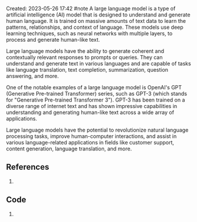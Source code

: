 Created: 2023-05-26 17:42
#note
A large language model is a type of artificial intelligence (AI) model that is designed to understand and generate human language. It is trained on massive amounts of text data to learn the patterns, relationships, and context of language. These models use deep learning techniques, such as neural networks with multiple layers, to process and generate human-like text.

Large language models have the ability to generate coherent and contextually relevant responses to prompts or queries. They can understand and generate text in various languages and are capable of tasks like language translation, text completion, summarization, question answering, and more.

One of the notable examples of a large language model is OpenAI's GPT (Generative Pre-trained Transformer) series, such as GPT-3 (which stands for "Generative Pre-trained Transformer 3"). GPT-3 has been trained on a diverse range of internet text and has shown impressive capabilities in understanding and generating human-like text across a wide array of applications.

Large language models have the potential to revolutionize natural language processing tasks, improve human-computer interactions, and assist in various language-related applications in fields like customer support, content generation, language translation, and more.


## References
1. 

## Code
1. 
